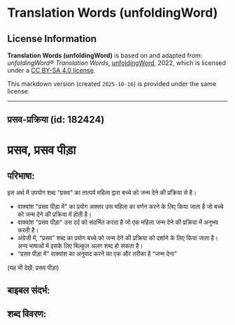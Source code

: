 # Translation Words (unfoldingWord)

## License Information

**Translation Words (unfoldingWord)** is based on and adapted from: _unfoldingWord® Translation Words_, [unfoldingWord](https://unfoldingword.org/utw), 2022, which is licensed under a [CC BY-SA 4.0 license](https://creativecommons.org/licenses/by-sa/4.0/legalcode.en).

This markdown version (created `2025-10-16`) is provided under the same license.



--------------------------------

## प्रसव-प्रक्रिया (id: 182424)

प्रसव, प्रसव पीड़ा
==================

परिभाषा:
--------

इस अर्थ में उपयोग शब्द “प्रसव” का तात्पर्य महिला द्वारा बच्चे को जन्म देने की प्रक्रिया से है।

* वाक्यांश "प्रसव पीड़ा में" का प्रयोग अक्सर उस महिला का वर्णन करने के लिए किया जाता है जो बच्चे को जन्म देने की प्रक्रिया में होती है।
* वाक्यांश "प्रसव पीड़ा" उस दर्द को संदर्भित करता है जो एक महिला जन्म देने की प्रक्रिया में अनुभव करती है।
* अंग्रेजी में, “प्रसव” शब्द का प्रयोग बच्चे को जन्म देने की प्रक्रिया को दर्शाने के लिए किया जाता है। अन्य भाषाओं में इसके लिए बिल्कुल अलग शब्द हो सकता है।
* “प्रसव पीड़ा में” वाक्यांश का अनुवाद करने का एक और तरीका है “जन्म देना”

(यह भी देखें: प्रसव पीड़ा)

बाइबल संदर्भ:
-------------

शब्द विवरण:
-----------



